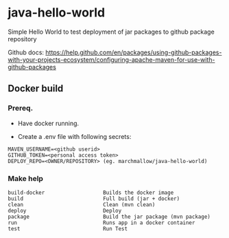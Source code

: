# java-hello-world
Simple Hello World to test deployment of jar packages to github package repository

Github docs: <https://help.github.com/en/packages/using-github-packages-with-your-projects-ecosystem/configuring-apache-maven-for-use-with-github-packages>

## Docker build

### Prereq.

- Have docker running.

- Create a .env file with following secrets:

```
MAVEN_USERNAME=<github userid>
GITHUB_TOKEN=<personal access token>
DEPLOY_REPO=<OWNER/REPOSITORY> (eg. marchmallow/java-hello-world)
```

### Make help

```
build-docker                   Builds the docker image
build                          Full build (jar + docker)
clean                          Clean (mvn clean)
deploy                         Deploy
package                        Build the jar package (mvn package)
run                            Runs app in a docker container
test                           Run Test
```
